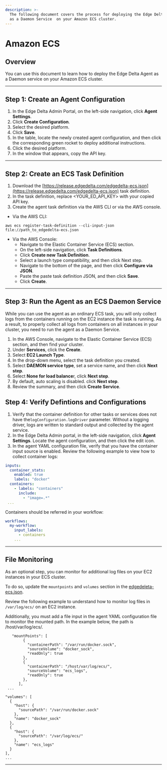 ```yaml
---
description: >-
  The following document covers the process for deploying the Edge Delta agent
  as a Daemon Service  on your Amazon ECS cluster.
---
```


# Amazon ECS

## Overview

You can use this document to learn how to deploy the Edge Delta Agent as a Daemon service on your Amazon ECS cluster.

***

## Step 1: Create an Agent Configuration 

1. In the Edge Delta Admin Portal, on the left-side navigation, click **Agent Settings**.
2. Click **Create Configuration**.
3. Select the desired platform.
4. Click **Save**.  
5. In the table, locate the newly created agent configuration, and then click the corresponding green rocket to deploy additional instructions.
6. Click the desired platform. 
7. In the window that appears, copy the API key. 

***

## Step 2: Create an ECS Task Definition

1. Download the [https://release.edgedelta.com/edgedelta-ecs.json](https://release.edgedelta.com/edgedelta-ecs.json) task definition.
2. In the task definition, replace &lt;YOUR\_ED\_API\_KEY&gt; with your copied API key.
3. Create the agent task definition via the AWS CLI or via the AWS console. 
  - Via the AWS CLI:

```
aws ecs register-task-definition --cli-input-json file://path_to_edgedelta-ecs.json
```

  - Via the AWS Console: 
    - Navigate to the Elastic Container Service (ECS) section. 
    - On the left-side navigation, click **Task Definitions**.
    - Click **Create new Task Definition**.
    - Select a launch type compatibility, and then click Next step. 
    - Navigate to the bottom of the page, and then click **Configure via JSON**.
    - Paste the paste task definition JSON, and then click **Save**. 
    - Click **Create**. 

***

## Step 3: Run the Agent as an ECS Daemon Service

While you can use the agent as an ordinary ECS task, you will only collect logs from the containers running on the EC2 instance the task is running. As a result, to properly collect all logs from containers on all instances in your cluster, you need to run the agent as a Daemon Service.

1. In the AWS Console, navigate to the Elastic Container Service (ECS) section, and then find your cluster.
2. Under **Services**, click the **Create**.
3. Select **EC2 Launch Type**.
4. In the drop-down menu, select the task definition you created.  
5. Select **DAEMON service type**, set a service name, and then click **Next step**.
6. Select **None for load balance**r, click **Next step**.
7. By default, auto scaling is disabled. click **Next step**.
8. Review the summary, and then click **Create Service**.

## Step 4: Verify Defintions and Configurations

1. Verify that the container definition for other tasks or services does not have the`logConfiguration.logDriver` parameter. Without a logging driver, logs are written to standard output and collected by the agent service.
2. In the Edge Delta Admin portal, in the left-side navigation, click **Agent Settings**. Locate the agent configuration, and then click the edit icon. 
3. In the agent YAML configuration file, verify that you have the container input source is enabled. Review the following example to view how to collect container logs:

```yaml
inputs:
  container_stats:
    enabled: true
    labels: "docker"
  containers:
    - labels: "containers"
      include:
        - "image=.*"
 ...
```

Containers should be referred in your workflow:

```yaml
workflows:
  my-workflow:
    input_labels:
      - containers
    ...
```

***

## File Monitoring

As an optional step, you can monitor for additional log files on your EC2 instances in your ECS cluster.

To do so, update the `mountpoints` and `volumes` section in the [edgedeleta-ecs.json](https://release.edgedelta.com/edgedelta-ecs.json).

Review the following example to understand how to monitor log files in `/var/log/ecs/` on an EC2 instance.

Additionally, you must add a file input in the agent YAML configuration file to monitor the mounted path. In the example below, the path is /host/var/log/ecs/. 


```
   "mountPoints": [
        {
          "containerPath": "/var/run/docker.sock",
          "sourceVolume": "docker_sock",
          "readOnly": true
        },
        {
          "containerPath": "/host/var/log/ecs/",
          "sourceVolume": "ecs_logs",
          "readOnly": true
        },
      ],
 ...

"volumes": [
  {
    "host": {
      "sourcePath": "/var/run/docker.sock"
    },
    "name": "docker_sock"
  },
  {
    "host": {
      "sourcePath": "/var/log/ecs/"
    },
    "name": "ecs_logs"
  }
],
...
```


***

